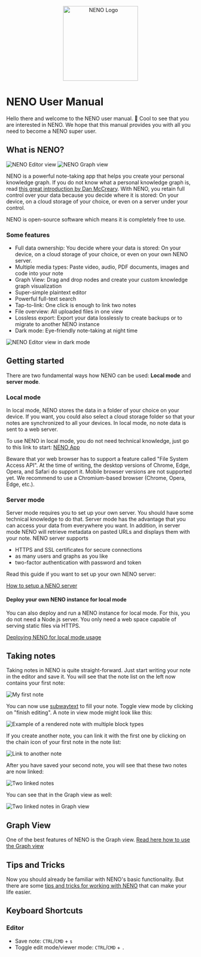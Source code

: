 <p align="center">
  <img
    style="text-align: center;"
    src="../frontend/public/assets/app-icon/logo.svg"
    alt="NENO Logo"
    width="200" height="200" 
  >
</p>

# NENO User Manual

Hello there and welcome to the NENO user manual. 👋 Cool to see that you are interested in NENO. We hope that this manual provides you with all you need to become a NENO super user.

## What is NENO?

![NENO Editor view](./img/neno-light.png)
![NENO Graph view](./img/graph%20view.png)

NENO is a powerful note-taking app that helps you create your personal knowledge graph. If you do not know what a personal knowledge graph is, read [this great introduction by Dan McCreary](https://towardsdatascience.com/personal-knowledge-graphs-9a23a0b099af). With NENO, you retain full control over your data because you decide where it is stored: On your device, on a cloud storage of your choice, or even on a server under your control.

NENO is open-source software which means it is completely free to use.

### Some features

* Full data ownership: You decide where your data is stored: On your device, on a cloud storage of your choice, or even on your own NENO server.
* Multiple media types: Paste video, audio, PDF documents, images and code into your note
* Graph View: Drag and drop nodes and create your custom knowledge graph visualization
* Super-simple plaintext editor
* Powerful full-text search
* Tap-to-link: One click is enough to link two notes
* File overview: All uploaded files in one view
* Lossless export: Export your data losslessly to create backups or to migrate to another NENO instance
* Dark mode: Eye-friendly note-taking at night time

![NENO Editor view in dark mode](./img/neno-dark.png)

## Getting started

There are two fundamental ways how NENO can be used: **Local mode** and **server mode**.

### Local mode

In local mode, NENO stores the data in a folder of your choice on your
device. If you want, you could also select a cloud storage folder so that your notes are synchronized to all your devices.
In local mode, no note data is sent to a web server.

To use NENO in local mode, you do not need technical knowledge, just go to this link to start:
[NENO App](https://sebastianzimmer.github.io/neno)

Beware that yor web browser has to support a feature called
"File System Access API". At the time of writing, the desktop versions
of Chrome, Edge, Opera, and Safari do support it.
Mobile browser versions are not supported yet.
We recommend to use a Chromium-based browser (Chrome, Opera, Edge, etc.).

### Server mode

Server mode requires you to set up your own server.
You should have some technical knowledge to do that.
Server mode has the advantage that you can access your data from everywhere you
want. In addition, in server mode NENO will retrieve metadata on pasted URLs
and displays them with your note.
NENO server supports
* HTTPS and SSL certificates for secure connections
* as many users and graphs as you like
* two-factor authentication with password and token

Read this guide if you want to set up your own NENO server:

[How to setup a NENO server](./Server.md)

#### Deploy your own NENO instance for local mode

You can also deploy and run a NENO instance for local mode.
For this, you do not need a Node.js server. You only need a
web space capable of serving static files via HTTPS.

[Deploying NENO for local mode usage](./DeployNENOLocalMode.md)

## Taking notes

Taking notes in NENO is quite straight-forward. Just start writing your note
in the editor and save it. You will see that the note list on the left now
contains your first note:

![My first note](./img/my-first-note.png)

You can now use [subwaytext](./Subwaytext.md) to fill your note. Toggle view mode by clicking on "finish editing".
A note in view mode might look like this:

![Example of a rendered note with multiple block types](./img/rendered-note-example.png)

If you create another note, you can link it with the first one by clicking on the
chain icon of your first note in the note list:

![Link to another note](./img/link-to-another-note.png)

After you have saved your second note, you will see that these two notes are
now linked:

![Two linked notes](./img/two-linked-notes.png)

You can see that in the Graph view as well:

![Two linked notes in Graph view](./img/two-linked-notes-in-graph-view.png)

## Graph View

One of the best features of NENO is the Graph view.
[Read here how to use the Graph view](./GraphView.md)

## Tips and Tricks

Now you should already be familiar with NENO's basic functionality. But there
are some [tips and tricks for working with NENO](./TipsAndTricks.md) that
can make your life easier.

## Keyboard Shortcuts

### Editor

- Save note: `CTRL`/`CMD` + `s`
- Toggle edit mode/viewer mode: `CTRL`/`CMD` + `.`